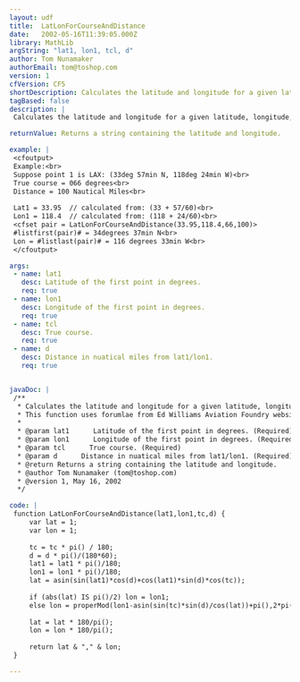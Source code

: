 ```yaml
---
layout: udf
title:  LatLonForCourseAndDistance
date:   2002-05-16T11:39:05.000Z
library: MathLib
argString: "lat1, lon1, tcl, d"
author: Tom Nunamaker
authorEmail: tom@toshop.com
version: 1
cfVersion: CF5
shortDescription: Calculates the latitude and longitude for a given latitude, longitude, true course and distance in nautical miles.
tagBased: false
description: |
 Calculates the latitude and longitude for a given latitude, longitude, true course and distance.  Calculates complete latitude and longitude for a given position, true course and distance in NAUTICAL MILES!

returnValue: Returns a string containing the latitude and longitude.

example: |
 <cfoutput>
 Example:<br>
 Suppose point 1 is LAX: (33deg 57min N, 118deg 24min W)<br>
 True course = 066 degrees<br>
 Distance = 100 Nautical Miles<br>
 
 Lat1 = 33.95  // calculated from: (33 + 57/60)<br>
 Lon1 = 118.4  // calculated from: (118 + 24/60)<br>
 <cfset pair = LatLonForCourseAndDistance(33.95,118.4,66,100)>
 #listfirst(pair)# = 34degrees 37min N<br>
 Lon = #listlast(pair)# = 116 degrees 33min W<br>
 </cfoutput>

args:
 - name: lat1
   desc: Latitude of the first point in degrees.
   req: true
 - name: lon1
   desc: Longitude of the first point in degrees.
   req: true
 - name: tcl
   desc: True course.
   req: true
 - name: d
   desc: Distance in nuatical miles from lat1/lon1.
   req: true


javaDoc: |
 /**
  * Calculates the latitude and longitude for a given latitude, longitude, true course and distance in nautical miles.
  * This function uses forumlae from Ed Williams Aviation Foundry website at http://williams.best.vwh.net/avform.htm.
  * 
  * @param lat1      Latitude of the first point in degrees. (Required)
  * @param lon1      Longitude of the first point in degrees. (Required)
  * @param tcl      True course. (Required)
  * @param d      Distance in nuatical miles from lat1/lon1. (Required)
  * @return Returns a string containing the latitude and longitude. 
  * @author Tom Nunamaker (tom@toshop.com) 
  * @version 1, May 16, 2002 
  */

code: |
 function LatLonForCourseAndDistance(lat1,lon1,tc,d) {
     var lat = 1;
     var lon = 1;
 
     tc = tc * pi() / 180;
     d = d * pi()/(180*60);
     lat1 = lat1 * pi()/180;
     lon1 = lon1 * pi()/180;  
     lat = asin(sin(lat1)*cos(d)+cos(lat1)*sin(d)*cos(tc));
   
     if (abs(lat) IS pi()/2) lon = lon1;
     else lon = properMod(lon1-asin(sin(tc)*sin(d)/cos(lat))+pi(),2*pi()) - pi() ;
 
     lat = lat * 180/pi();
     lon = lon * 180/pi();
     
     return lat & "," & lon;
 }

---
```


